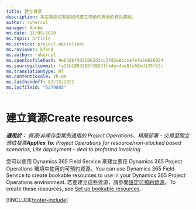 ```yaml
---
title: 建立資源
description: 本主題提供有關如何建立可預約資源的資訊連結。
author: ruhercul
manager: Annbe
ms.date: 11/05/2020
ms.topic: article
ms.service: project-operations
ms.reviewer: kfend
ms.author: ruhercul
ms.openlocfilehash: 9eb58bf4d25062d3cc37d2e8bcce7efe2e826954
ms.sourcegitcommit: fa32b1893286f20271fa4ec4be8fc68bd135f53c
ms.translationtype: HT
ms.contentlocale: zh-HK
ms.lasthandoff: 02/15/2021
ms.locfileid: "5279885"
---
```

# <a name="create-resources"></a><span data-ttu-id="79351-103">建立資源</span><span class="sxs-lookup"><span data-stu-id="79351-103">Create resources</span></span>

<span data-ttu-id="79351-104">_**適用於：** 資源/非庫存型案例適用的 Project Operations、精簡部署 - 交易至開立預估發票_</span><span class="sxs-lookup"><span data-stu-id="79351-104">_**Applies To:** Project Operations for resource/non-stocked based scenarios, Lite deployment - deal to proforma invoicing_</span></span>

<span data-ttu-id="79351-105">您可以使用 Dynamics 365 Field Service 來建立要在 Dynamics 365 Project Operations 環境中使用的可預約資源。</span><span class="sxs-lookup"><span data-stu-id="79351-105">You can use Dynamics 365 Field Service to create bookable resources to use in your Dynamics 365 Project Operations environment.</span></span> <span data-ttu-id="79351-106">若要建立這些資源，請參閱[設定可預約資源](https://docs.microsoft.com/dynamics365/field-service/set-up-bookable-resources)。</span><span class="sxs-lookup"><span data-stu-id="79351-106">To create these resources, see [Set up bookable resources](https://docs.microsoft.com/dynamics365/field-service/set-up-bookable-resources).</span></span>


[!INCLUDE[footer-include](../includes/footer-banner.md)]